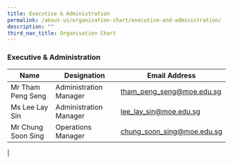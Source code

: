 ```yaml
---
title: Executive & Administration
permalink: /about-us/organisation-chart/executive-and-administration/
description: ""
third_nav_title: Organisation Chart
---
```

### **Executive & Administration**

| Name | Designation | Email Address |
|---|---|---|
| Mr Tham Peng Seng | Administration Manager | [tham_peng_seng@moe.edu.sg](mailto:tham_peng_seng@moe.edu.sg) |
| Ms Lee Lay Sin | Administration Manager | [lee_lay_sin@moe.edu.sg](mailto:lee_lay_sin@moe.edu.sg) |
| Mr Chung Soon Sing | Operations Manager | [chung_soon_sing@moe.edu.sg](mailto:chung_soon_sing@moe.edu.sg) |
|